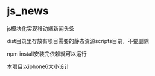 # js_news
js模块化实现移动端新闻头条

dist目录里存放有项目需要的静态资源scripts目录，不要删除

npm install安装完依赖就可以运行

本项目以iphone6大小设计
